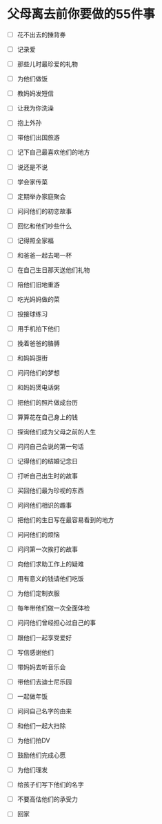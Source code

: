 # 父母离去前你要做的55件事
- [ ] 花不出去的捶背券
- [ ] 记录爱
- [ ] 那些儿时最珍爱的礼物
- [ ] 为他们做饭
- [ ] 教妈妈发短信
- [ ] 让我为你洗澡
- [ ] 抱上外孙
- [ ] 带他们出国旅游
- [ ] 记下自己最喜欢他们的地方
- [ ] 说还是不说
- [ ] 学会家传菜
- [ ] 定期举办家庭聚会
- [ ] 问问他们的初恋故事
- [ ] 回忆和他们吵些什么
- [ ] 记得照全家福
- [ ] 和爸爸一起去喝一杯
- [ ] 在自己生日那天送他们礼物
- [ ] 陪他们旧地重游
- [ ] 吃光妈妈做的菜
- [ ] 投接球练习
- [ ] 用手机拍下他们
- [ ] 挽着爸爸的胳膊
- [ ] 和妈妈逛街
- [ ] 问问他们的梦想
- [ ] 和妈妈煲电话粥
- [ ] 把他们的照片做成台历
- [ ] 算算花在自己身上的钱
- [ ] 探询他们成为父母之前的人生
- [ ] 问问自己会说的第一句话
- [ ] 记得他们的结婚记念日
- [ ] 打听自己出生时的故事
- [ ] 买回他们最为珍视的东西
- [ ] 问问他们相识的趣事
- [ ] 把他们的生日写在最容易看到的地方
- [ ] 问问他们的烦恼
- [ ] 问问第一次挨打的故事
- [ ] 向他们求助工作上的疑难
- [ ] 用有意义的钱请他们吃饭
- [ ] 为他们定制衣服
- [ ] 每年带他们做一次全面体检
- [ ] 问问他们曾经担心过自己的事
- [ ] 跟他们一起享受爱好
- [ ] 写信感谢他们
- [ ] 带妈妈去听音乐会
- [ ] 带他们去迪士尼乐园
- [ ] 一起做年饭
- [ ] 问问自己名字的由来
- [ ] 和他们一起大扫除
- [ ] 为他们拍DV
- [ ] 鼓励他们完成心愿
- [ ] 为他们理发
- [ ] 给孩子们写下他们的名字
- [ ] 不要高估他们的承受力
- [ ] 回家

